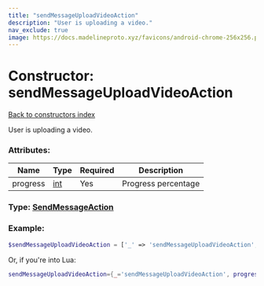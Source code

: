 ```yaml
---
title: "sendMessageUploadVideoAction"
description: "User is uploading a video."
nav_exclude: true
image: https://docs.madelineproto.xyz/favicons/android-chrome-256x256.png
---
```

# Constructor: sendMessageUploadVideoAction  
[Back to constructors index](index.md)



User is uploading a video.

### Attributes:

| Name     |    Type       | Required | Description |
|----------|---------------|----------|-------------|
|progress|[int](../types/int.md) | Yes|Progress percentage|



### Type: [SendMessageAction](../types/SendMessageAction.md)


### Example:

```php
$sendMessageUploadVideoAction = ['_' => 'sendMessageUploadVideoAction', 'progress' => int];
```  


Or, if you're into Lua:

```lua
sendMessageUploadVideoAction={_='sendMessageUploadVideoAction', progress=int}

```


